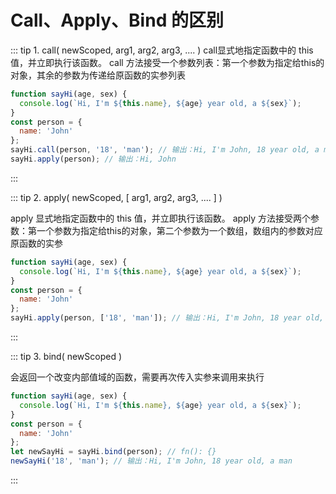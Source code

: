 # Call、Apply、Bind 的区别

::: tip  1. call( newScoped, arg1, arg2, arg3, .... )
call显式地指定函数中的 this 值，并立即执行该函数。
call 方法接受一个参数列表：第一个参数为指定给this的对象，其余的参数为传递给原函数的实参列表

``` js
function sayHi(age, sex) {
  console.log(`Hi, I'm ${this.name}, ${age} year old, a ${sex}`);
}
const person = {
  name: 'John'
};
sayHi.call(person, '18', 'man'); // 输出：Hi, I'm John, 18 year old, a man
sayHi.apply(person); // 输出：Hi, John
```
:::

::: tip  2. apply( newScoped, [ arg1, arg2, arg3, .... ] )

apply 显式地指定函数中的 this 值，并立即执行该函数。
apply 方法接受两个参数：第一个参数为指定给this的对象，第二个参数为一个数组，数组内的参数对应原函数的实参

``` js
function sayHi(age, sex) {
  console.log(`Hi, I'm ${this.name}, ${age} year old, a ${sex}`);
}
const person = {
  name: 'John'
};
sayHi.apply(person, ['18', 'man']); // 输出：Hi, I'm John, 18 year old, a man
```
:::

::: tip 3. bind( newScoped )

会返回一个改变内部值域的函数，需要再次传入实参来调用来执行
``` js
function sayHi(age, sex) {
  console.log(`Hi, I'm ${this.name}, ${age} year old, a ${sex}`);
}
const person = {
  name: 'John'
};
let newSayHi = sayHi.bind(person); // fn(): {}
newSayHi('18', 'man'); // 输出：Hi, I'm John, 18 year old, a man
```
:::
